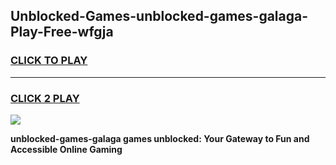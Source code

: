 
## Unblocked-Games-unblocked-games-galaga-Play-Free-wfgja
<h3>
<a href="https://premium76.site?title=unblocked-games-galaga&ref=18A">CLICK TO PLAY</a></h3>
<hr>

<h3>
<a href="https://premium76.site?title=unblocked-games-galaga&ref=18A">CLICK 2 PLAY</a>
  
</h3>

<a href="https://premium76.site?title=unblocked-games-galaga&ref=18A"><img src="https://clearcache.store/games.png"></a>


**unblocked-games-galaga games unblocked: Your Gateway to Fun and Accessible Online Gaming**
